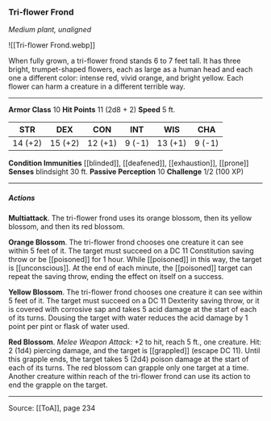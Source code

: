 ### Tri-flower Frond
_Medium plant, unaligned_

![[Tri-flower Frond.webp]]

When fully grown, a tri-flower frond stands 6 to 7 feet tall. It has three bright, trumpet-shaped flowers, each as large as a human head and each one a different color: intense red, vivid orange, and bright yellow. Each flower can harm a creature in a different terrible way.






---

**Armor Class** 10
**Hit Points** 11 (2d8 + 2)
**Speed** 5 ft.

| STR     | DEX     | CON     | INT     | WIS     | CHA     |
|---------|---------|---------|---------|---------|---------|
| 14 (+2) | 15 (+2) | 12 (+1) | 9 (-1) | 13 (+1) | 9 (-1) |

**Condition Immunities** [[blinded]], [[deafened]], [[exhaustion]], [[prone]]
**Senses** blindsight 30 ft.
**Passive Perception** 10
**Challenge** 1/2 (100 XP)

---

##### Actions
**Multiattack**. The tri-flower frond uses its orange blossom, then its yellow blossom, and then its red blossom.

**Orange Blossom**. The tri-flower frond chooses one creature it can see within 5 feet of it. The target must succeed on a DC 11 Constitution saving throw or be [[poisoned]] for 1 hour. While [[poisoned]] in this way, the target is [[unconscious]]. At the end of each minute, the [[poisoned]] target can repeat the saving throw, ending the effect on itself on a success.

**Yellow Blossom**. The tri-flower frond chooses one creature it can see within 5 feet of it. The target must succeed on a DC 11 Dexterity saving throw, or it is covered with corrosive sap and takes 5 acid damage at the start of each of its turns. Dousing the target with water reduces the acid damage by 1 point per pint or flask of water used.

**Red Blossom**. _Melee Weapon Attack:_ +2 to hit, reach 5 ft., one creature. Hit: 2 (1d4) piercing damage, and the target is [[grappled]] (escape DC 11). Until this grapple ends, the target takes 5 (2d4) poison damage at the start of each of its turns. The red blossom can grapple only one target at a time. Another creature within reach of the tri-flower frond can use its action to end the grapple on the target.


---

Source: [[ToA]], page 234